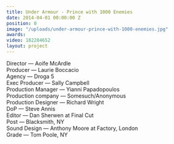 ```yaml
---
title: Under Armour - Prince with 1000 Enemies
date: 2014-04-01 00:00:00 Z
position: 0
image: "/uploads/under-armour-prince-with-1000-enemies.jpg"
awards: 
video: 182284652
layout: project
---
```


Director — Aoife McArdle  
Producer — Laurie Boccacio  
Agency — Droga 5  
Exec Producer — Sally Campbell  
Production Manager — Yianni Papadopoulos  
Production company — Somesuch/Anonymous  
Production Designer — Richard Wright  
DoP — Steve Annis  
Editor — Dan Sherwen at Final Cut  
Post — Blacksmith, NY  
Sound Design — Anthony Moore at Factory, London   
Grade — Tom Poole, NY